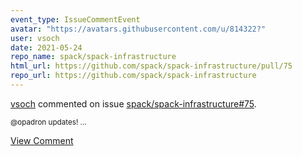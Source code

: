```yaml
---
event_type: IssueCommentEvent
avatar: "https://avatars.githubusercontent.com/u/814322?"
user: vsoch
date: 2021-05-24
repo_name: spack/spack-infrastructure
html_url: https://github.com/spack/spack-infrastructure/pull/75
repo_url: https://github.com/spack/spack-infrastructure
---
```


<a href='https://github.com/vsoch' target='_blank'>vsoch</a> commented on issue <a href='https://github.com/spack/spack-infrastructure/pull/75' target='_blank'>spack/spack-infrastructure#75</a>.

<small>@opadron updates!...</small>

<a href='https://github.com/spack/spack-infrastructure/pull/75' target='_blank'>View Comment</a>